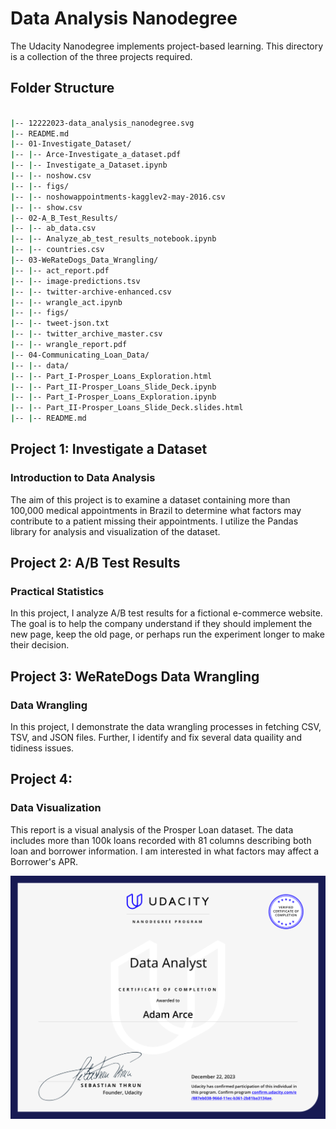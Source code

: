 # Data Analysis Nanodegree

The Udacity Nanodegree implements project-based learning. This directory is a collection of the three projects required.


## Folder Structure

```bash

|-- 12222023-data_analysis_nanodegree.svg
|-- README.md
|-- 01-Investigate_Dataset/
|-- |-- Arce-Investigate_a_dataset.pdf
|-- |-- Investigate_a_Dataset.ipynb
|-- |-- noshow.csv
|-- |-- figs/
|-- |-- noshowappointments-kagglev2-may-2016.csv
|-- |-- show.csv
|-- 02-A_B_Test_Results/
|-- |-- ab_data.csv
|-- |-- Analyze_ab_test_results_notebook.ipynb
|-- |-- countries.csv
|-- 03-WeRateDogs_Data_Wrangling/
|-- |-- act_report.pdf
|-- |-- image-predictions.tsv
|-- |-- twitter-archive-enhanced.csv
|-- |-- wrangle_act.ipynb
|-- |-- figs/
|-- |-- tweet-json.txt
|-- |-- twitter_archive_master.csv
|-- |-- wrangle_report.pdf
|-- 04-Communicating_Loan_Data/
|-- |-- data/
|-- |-- Part_I-Prosper_Loans_Exploration.html
|-- |-- Part_II-Prosper_Loans_Slide_Deck.ipynb
|-- |-- Part_I-Prosper_Loans_Exploration.ipynb
|-- |-- Part_II-Prosper_Loans_Slide_Deck.slides.html
|-- |-- README.md

```

## Project 1: Investigate a Dataset
### Introduction to Data Analysis

The aim of this project is to examine a dataset containing more than 100,000 medical appointments in Brazil to determine what factors may contribute to a patient missing their appointments. I utilize the Pandas library for analysis and visualization of the dataset.

## Project 2: A/B Test Results
### Practical Statistics

In this project, I analyze A/B test results for a fictional e-commerce website. The goal is to help the company understand if they should implement the new page, keep the old page, or perhaps run the experiment longer to make their decision.

## Project 3: WeRateDogs Data Wrangling
### Data Wrangling

In this project, I demonstrate the data wrangling processes in fetching CSV, TSV, and JSON files. Further, I identify and fix several data quaility and tidiness issues.

## Project 4: 
### Data Visualization

 This report is a visual analysis of the Prosper Loan dataset. The data includes more than 100k loans recorded with 81 columns describing both loan and borrower information. I am interested in what factors may affect a Borrower's APR.
 

![](12222023-data_analysis_nanodegree.svg)

